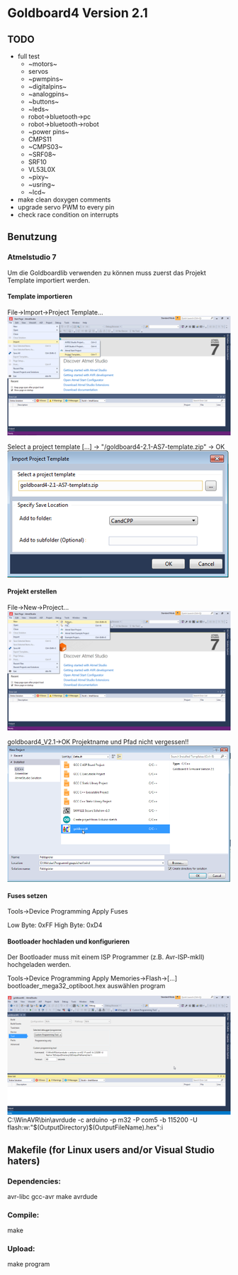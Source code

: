 # Goldboard4 Version 2.1

## TODO
* full test 
   * ~motors~
   * servos
   * ~pwmpins~ 
   * ~digitalpins~
   * ~analogpins~
   * ~buttons~
   * ~leds~
   * robot->bluetooth->pc
   * robot->bluetooth->robot
   * ~power pins~
   * CMPS11
   * ~CMPS03~
   * ~SRF08~
   * SRF10
   * VL53L0X
   * ~pixy~
   * ~usring~
   * ~lcd~
* make clean doxygen comments
* upgrade servo PWM to every pin
* check race condition on interrupts

## Benutzung

### Atmelstudio 7

Um die Goldboardlib verwenden zu können muss zuerst das Projekt Template importiert werden.

#### Template importieren

File->Import->Project Template...
![](images/projekt_template_importieren.png)

Select a project template [...] -> "<path>/goldboard4-2.1-AS7-template.zip" -> OK
![](images/projekt_template_importieren_2.png)


#### Projekt erstellen

File->New->Project...
![](images/projekt_erstellen.png)

goldboard4_V2.1->OK
Projektname und Pfad nicht vergessen!!
![](images/projekt_erstellen_2.png)

#### Fuses setzen

Tools->Device Programming
Apply
Fuses

Low Byte: 0xFF 
High Byte: 0xD4

#### Bootloader hochladen und konfigurieren

Der Bootloader muss mit einem ISP Programmer (z.B. Avr-ISP-mkII) hochgeladen werden.

Tools->Device Programming
Apply
Memories->Flash->[...]
bootloader_mega32_optiboot.hex auswählen
program

![](images/bootloader_einstellungen.png)
C:\WinAVR\bin\avrdude -c arduino -p m32 -P com5 -b 115200 -U flash:w:"$(OutputDirectory)\$(OutputFileName).hex":i

## Makefile (for Linux users and/or Visual Studio haters)

### Dependencies:
avr-libc gcc-avr make avrdude

### Compile:
make

### Upload:
make program





